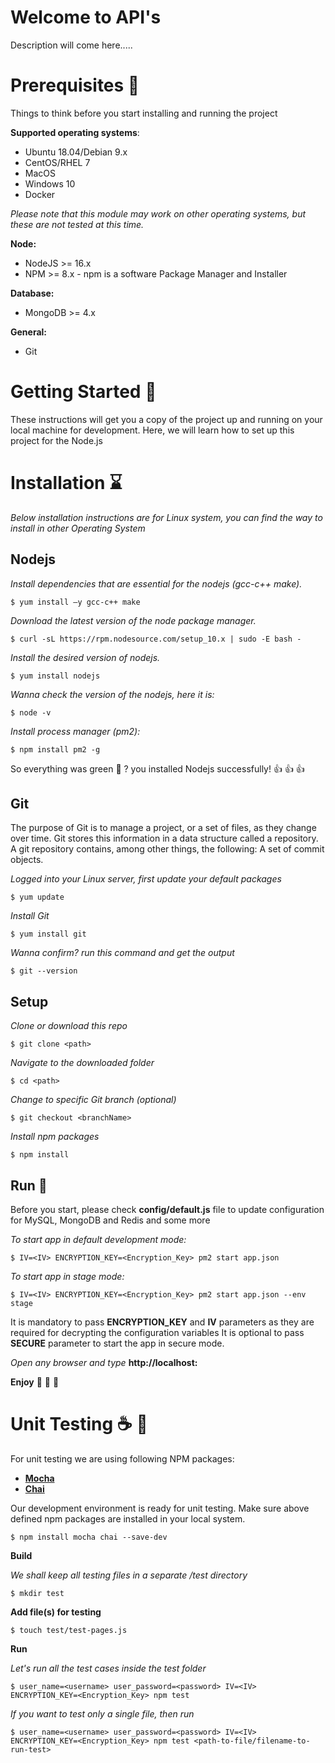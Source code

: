 # Welcome to <project> API's

Description will come here.....

# Prerequisites :star2:

Things to think before you start installing and running the project

**Supported operating systems**:

- Ubuntu 18.04/Debian 9.x
- CentOS/RHEL 7
- MacOS
- Windows 10
- Docker

_Please note that this module may work on other operating systems, but these are not tested at this time._

**Node:**

- NodeJS >= 16.x
- NPM >= 8.x - npm is a software Package Manager and Installer

**Database:**

- MongoDB >= 4.x

**General:**

- Git

# Getting Started :sunrise_over_mountains:

These instructions will get you a copy of the project up and running on your local machine for development.
Here, we will learn how to set up this project for the Node.js

# Installation :hourglass:

_Below installation instructions are for Linux system, you can find the way to install in other Operating System_

## Nodejs

*Install dependencies that are essential for the nodejs (*gcc-c++ make*).*

    $ yum install –y gcc-c++ make

_Download the latest version of the node package manager._

    $ curl -sL https://rpm.nodesource.com/setup_10.x | sudo -E bash -

_Install the desired version of nodejs._

    $ yum install nodejs

_Wanna check the version of the nodejs, here it is:_

    $ node -v

_Install process manager (pm2):_

    $ npm install pm2 -g

So everything was green :green_heart: ? you installed Nodejs successfully! :thumbsup: :thumbsup: :thumbsup:

## Git

The purpose of Git is to manage a project, or a set of files, as they change over time. Git stores this information in a data structure called a repository. A git repository contains, among other things, the following: A set of commit objects.

_Logged into your Linux server, first update your default packages_

    $ yum update

_Install Git_

    $ yum install git

_Wanna confirm? run this command and get the output_

    $ git --version

## Setup

_Clone or download this repo_

    $ git clone <path>

_Navigate to the downloaded folder_

    $ cd <path>

_Change to specific Git branch (optional)_

    $ git checkout <branchName>

_Install npm packages_

    $ npm install

## Run :rocket:

Before you start, please check **config/default.js** file to update configuration for MySQL, MongoDB and Redis and some more

_To start app in default development mode:_

    $ IV=<IV> ENCRYPTION_KEY=<Encryption_Key> pm2 start app.json

_To start app in stage mode:_

    $ IV=<IV> ENCRYPTION_KEY=<Encryption_Key> pm2 start app.json --env stage

It is mandatory to pass **ENCRYPTION_KEY** and **IV** parameters as they are required for decrypting the configuration variables
It is optional to pass **SECURE** parameter to start the app in secure mode.

_Open any browser and type_ **http://localhost:<port>**

**Enjoy** :tada: :clap: :beers:

# Unit Testing :coffee: :tea:

For unit testing we are using following NPM packages:

- [**Mocha**](http://mochajs.org/)
- [**Chai**](http://chaijs.com/)

Our development environment is ready for unit testing. Make sure above defined npm packages are installed in your local system.

    $ npm install mocha chai --save-dev

**Build**

_We shall keep all testing files in a separate /test directory_

    $ mkdir test

**Add file(s) for testing**

    $ touch test/test-pages.js

**Run**

_Let's run all the test cases inside the test folder_

    $ user_name=<username> user_password=<password> IV=<IV> ENCRYPTION_KEY=<Encryption_Key> npm test

_If you want to test only a single file, then run_

    $ user_name=<username> user_password=<password> IV=<IV> ENCRYPTION_KEY=<Encryption_Key> npm test <path-to-file/filename-to-run-test>
